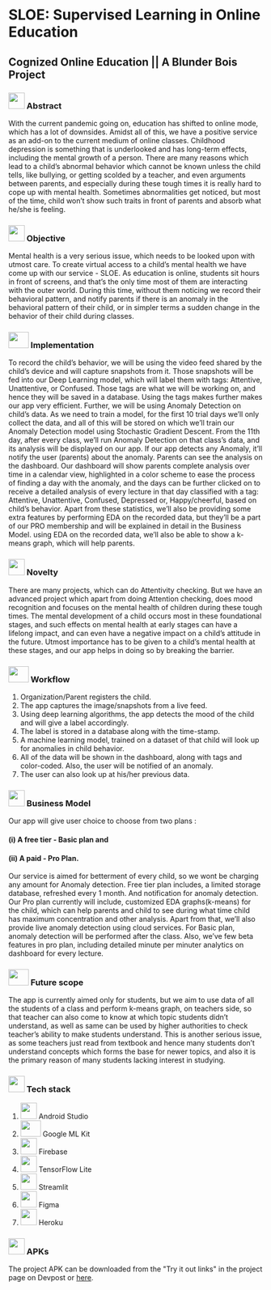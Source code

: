 # SLOE: Supervised Learning in Online Education
## Cognized Online Education || A Blunder Bois Project

### <img src="https://cdn.iconscout.com/icon/free/png-256/idea-1618744-1372450.png" width="32" height="32"> Abstract
With the current pandemic going on, education has shifted to online mode, which has a lot of downsides. Amidst all of this, we have a positive service as an add-on to the current medium of online classes. Childhood depression is something that is underlooked and has long-term effects, including the mental growth of a person. There are many reasons which lead to a child’s abnormal behavior which cannot be known unless the child tells, like bullying, or getting scolded by a teacher, and even arguments between parents, and especially during these tough times it is really hard to cope up with mental health. Sometimes abnormalities get noticed, but most of the time, child won’t show such traits in front of parents and absorb what he/she is feeling.

### <img src="https://image.flaticon.com/icons/png/512/1632/1632633.png" width="32" height="32"> Objective
Mental health is a very serious issue, which needs to be looked upon with utmost care. To create virtual access to a child’s mental health we have come up with our service - SLOE. As education is online, students sit hours in front of screens, and that’s the only time most of them are interacting with the outer world. During this time, without them noticing we record their behavioral pattern, and notify parents if there is an anomaly in the behavioral pattern of their child, or in simpler terms a sudden change in the behavior of their child during classes.

### <img src="https://www.pinclipart.com/picdir/big/352-3523258_implementation-icon-implementation-mechanism-vector-clipart.png" width="40" height="32"> Implementation
To record the child’s behavior, we will be using the video feed shared by the child’s device and will capture snapshots from it. Those snapshots will be fed into our Deep Learning model, which will label them with tags: Attentive, Unattentive, or Confused. Those tags are what we will be working on, and hence they will be saved in a database. Using the tags makes further makes our app very efficient. Further, we will be using Anomaly Detection on child’s data. As we need to train a model, for the first 10 trial days we’ll only collect the data, and all of this will be stored on which we’ll train our Anomaly Detection model using Stochastic Gradient Descent. From the 11th day, after every class, we’ll run Anomaly Detection on that class’s data, and its analysis will be displayed on our app. If our app detects any Anomaly, it’ll notify the user (parents) about the anomaly. Parents can see the analysis on the dashboard. Our dashboard will show parents complete analysis over time in a calendar view, highlighted in a color scheme to ease the process of finding a day with the anomaly, and the days can be further clicked on to receive a detailed analysis of every lecture in that day classified with a tag: Attentive, Unattentive, Confused, Depressed or, Happy/cheerful, based on child’s behavior. Apart from these statistics, we’ll also be providing some extra features by performing EDA on the recorded data, but they’ll be a part of our PRO membership and will be explained in detail in the Business Model.
using EDA on the recorded data, we’ll also be able to show a k-means graph, which will help parents.

### <img src="https://noveltypharma.eu/wp-content/uploads/2020/10/icon_novel_ingredients.png" width="32" height="32"> Novelty
There are many projects, which can do Attentivity checking. But we have an advanced project which apart from doing Attention checking, does mood recognition and focuses on the mental health of children during these tough times. The mental development of a child occurs most in these foundational stages, and such effects on mental health at early stages can have a lifelong impact, and can even have a negative impact on a child’s attitude in the future. Utmost importance has to be given to a child’s mental health at these stages, and our app helps in doing so by breaking the barrier.

### <img src="https://icons-for-free.com/iconfiles/png/512/workflow-131964753379858822.png" width="40" height="32"> Workflow
1. Organization/Parent registers the child.
2. The app captures the image/snapshots from a live feed.
3. Using deep learning algorithms, the app detects the mood of the child and will give a label accordingly.
4. The label is stored in a database along with the time-stamp.
5. A machine learning model, trained on a dataset of that child will look up for anomalies in child behavior.
6. All of the data will be shown in the dashboard, along with tags and color-coded. Also, the user will be notified of an anomaly.
7. The user can also look up at his/her previous data.

### <img src="https://cdn1.iconfinder.com/data/icons/currency-and-symbols-1/70/coin-10-512.png" width="32" height="32"> Business Model
Our app will give user choice to choose from two plans :
#### (i) A free tier - Basic plan and 
#### (ii) A paid - Pro Plan. 

Our service is aimed for betterment of  every child, so we wont be charging any amount for Anomaly detection. Free tier plan includes, a limited storage database, refreshed every 1 month. And notification for anomaly detection. Our Pro plan currently will include, customized EDA graphs(k-means) for the child, which can help parents and child to see during what time child has maximum concentration and other analysis. Apart from that, we’ll also provide live anomaly detection using cloud services. For Basic plan, anomaly detection will be performed after the class. Also, we’ve few beta features in pro plan, including detailed minute per minuter analytics on dashboard for every lecture.

### <img src="https://www.starface.com/wp-content/uploads/2017/05/STARFACE_Comfortphoning_Zukunftssicher-Icon-350-1.png" width="40" height="32"> Future scope
The app is currently aimed only for students, but we aim to use data of all the students of a class and perform k-means graph, on teachers side, so that teacher can also come to know at which topic students didn’t understand, as well as same can be used by higher authorities to check teacher’s ability to make students understand. This is another serious issue, as some teachers just read from textbook and hence many students don’t understand concepts which forms the base for newer topics, and also it is the primary reason of many students lacking interest in studying.

### <img src="https://techstackapps.com/media/2019/11/TechStackApps-logo-icon.png" width="32" height="32"> Tech stack
1. <img src="https://2.bp.blogspot.com/-tzm1twY_ENM/XlCRuI0ZkRI/AAAAAAAAOso/BmNOUANXWxwc5vwslNw3WpjrDlgs9PuwQCLcBGAsYHQ/s1600/pasted%2Bimage%2B0.png" width="32" height="32">  Android Studio
2. <img src="https://developers.google.com/ml-kit/images/homepage/hero.png" width="40" height="32"> Google ML Kit
3. <img src=https://www.gstatic.com/devrel-devsite/prod/v1674d466be3b1154327dd11cf186e748303b1e92ae31ff35df0f5192fbd777ea/firebase/images/touchicon-180.png width="32" height="32"> Firebase
4. <img src=https://codelabs.developers.google.com/codelabs/recognize-flowers-with-tensorflow-on-android/img/657431be3173fa86.png width="32" height="32"> TensorFlow Lite
5. <img src=https://docs.streamlit.io/en/stable/_static/logomark_website.png width="32" height="32"> Streamlit
6. <img src=https://cdn.shopify.com/s/files/1/0284/7024/7555/products/figma2x_1048x.png width="32" height="32"> Figma
7. <img src=https://cdn.iconscout.com/icon/free/png-512/heroku-5-569467.png width="32" height="32"> Heroku

### <img src="https://freeiconshop.com/wp-content/uploads/edd/code-flat.png" width="32" height="32"> APKs
The project APK can be downloaded from the "Try it out links" in the project page on Devpost or [here](https://drive.google.com/file/d/1df_cfmDdxT9S-xGAQfVq-Gsx2V0Ht-Jd/view?usp=sharing).
